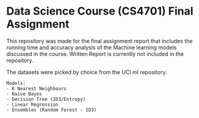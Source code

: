 # Data Science Course (CS4701) Final Assignment

This repository was made for the final assignment report that includes the running time and accuracy analysis of the Machine learning models discussed in the course. Written Report is currently not included in the repository.

The datasets were picked by choice from the UCI ml repository.
```
Models:
- K Nearest Neighbours
- Naïve Bayes
- Decision Tree (ID3/Entropy)
- Linear Regression
- Ensembles (Random Forest - ID3)
```
